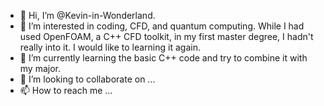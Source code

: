 - 👋 Hi, I’m @Kevin-in-Wonderland.
- 👀 I’m interested in coding, CFD, and quantum computing. While I had used OpenFOAM, a C++ CFD toolkit, in my first master degree, I hadn't really into it. I would like to learning it again.
- 🌱 I’m currently learning the basic C++ code and try to combine it with my major.
- 💞️ I’m looking to collaborate on ...
- 📫 How to reach me ...

<!---
Kevin-in-Wonderland/Kevin-in-Wonderland is a ✨ special ✨ repository because its `README.md` (this file) appears on your GitHub profile.
You can click the Preview link to take a look at your changes.
--->
